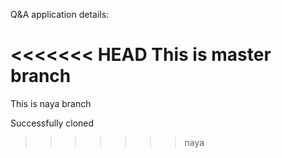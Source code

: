 Q&A application details:

<<<<<<< HEAD
This is master branch
=======
This is naya branch

Successfully cloned
>>>>>>> naya
